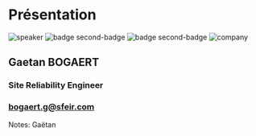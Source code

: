 <!-- .slide: class="speaker-slide" -->

# Présentation

![speaker](./assets/images/gb.jpg)
![badge second-badge](./assets/images/Terraform-Associate-Badge-transp.png)
![badge second-badge](./assets/images/ckad_badge.png)
![company](./assets/images/logo-SFEIR-blanc.png)

<h2>Gaetan <span>BOGAERT</span></h2>

### Site Reliability Engineer
<!-- .element: class="icon-rule icon-first" -->

### bogaert.g@sfeir.com
<!-- .element: class="icon-phone icon-second" -->

Notes: Gaëtan
